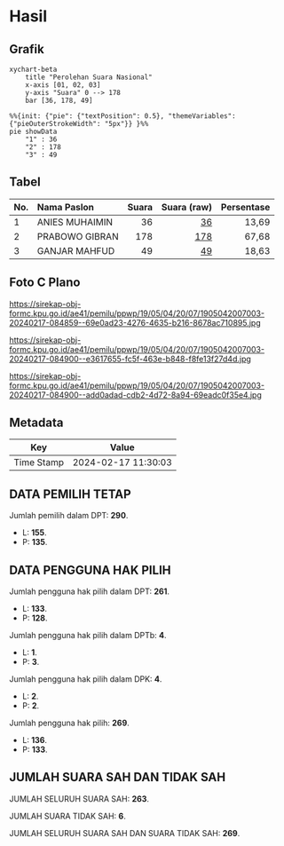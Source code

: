 # Hasil

## Grafik

```mermaid
xychart-beta
    title "Perolehan Suara Nasional"
    x-axis [01, 02, 03]
    y-axis "Suara" 0 --> 178
    bar [36, 178, 49]
```

```mermaid
%%{init: {"pie": {"textPosition": 0.5}, "themeVariables": {"pieOuterStrokeWidth": "5px"}} }%%
pie showData
    "1" : 36
    "2" : 178
    "3" : 49
```

## Tabel

| No. | Nama Paslon    | Suara | Suara (raw) | Persentase |
|:--- |:-------------- | -----:| -----------:| ----------:|
| 1   | ANIES MUHAIMIN | 36    | [36][p-1]   | 13,69      |
| 2   | PRABOWO GIBRAN | 178   | [178][p-2]  | 67,68      |
| 3   | GANJAR MAHFUD  | 49    | [49][p-3]   | 18,63      |


[p-1]: https://github.com/gigit-pemilu/pemilu-2024/blob/main/pilpres/hitung-suara/sub/19-kepulauan-bangka-belitung/sub/05-bangka-barat/sub/04-kelapa/sub/2007-sinar-sari/sub/003-tps/sub/paslon-1.txt
[p-2]: https://github.com/gigit-pemilu/pemilu-2024/blob/main/pilpres/hitung-suara/sub/19-kepulauan-bangka-belitung/sub/05-bangka-barat/sub/04-kelapa/sub/2007-sinar-sari/sub/003-tps/sub/paslon-2.txt
[p-3]: https://github.com/gigit-pemilu/pemilu-2024/blob/main/pilpres/hitung-suara/sub/19-kepulauan-bangka-belitung/sub/05-bangka-barat/sub/04-kelapa/sub/2007-sinar-sari/sub/003-tps/sub/paslon-3.txt

## Foto C Plano

https://sirekap-obj-formc.kpu.go.id/ae41/pemilu/ppwp/19/05/04/20/07/1905042007003-20240217-084859--69e0ad23-4276-4635-b216-8678ac710895.jpg

https://sirekap-obj-formc.kpu.go.id/ae41/pemilu/ppwp/19/05/04/20/07/1905042007003-20240217-084900--e3617655-fc5f-463e-b848-f8fe13f27d4d.jpg

https://sirekap-obj-formc.kpu.go.id/ae41/pemilu/ppwp/19/05/04/20/07/1905042007003-20240217-084900--add0adad-cdb2-4d72-8a94-69eadc0f35e4.jpg


## Metadata

| Key        | Value               |
| ---------- | ------------------- |
| Time Stamp | 2024-02-17 11:30:03 |


## DATA PEMILIH TETAP

Jumlah pemilih dalam DPT: **290**.
 * L: **155**.
 * P: **135**.

## DATA PENGGUNA HAK PILIH

Jumlah pengguna hak pilih dalam DPT: **261**.
 * L: **133**.
 * P: **128**.

Jumlah pengguna hak pilih dalam DPTb: **4**.
 * L: **1**.
 * P: **3**.

Jumlah pengguna hak pilih dalam DPK: **4**.
 * L: **2**.
 * P: **2**.

Jumlah pengguna hak pilih: **269**.
 * L: **136**.
 * P: **133**.

## JUMLAH SUARA SAH DAN TIDAK SAH

JUMLAH SELURUH SUARA SAH: **263**.

JUMLAH SUARA TIDAK SAH: **6**.

JUMLAH SELURUH SUARA SAH DAN SUARA TIDAK SAH: **269**.


